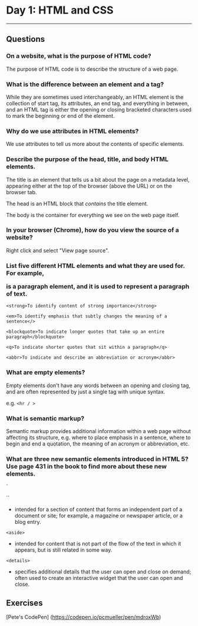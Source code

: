 # Day 1: HTML and CSS
---

## Questions


### On a website, what is the purpose of HTML code?

The purpose of HTML code is to describe the structure of a web page.


### What is the difference between an element and a tag?

While they are sometimes used interchangeably, an HTML element is the collection of start tag, its attributes, an end tag, and everything in between, and an HTML tag is either the opening or closing bracketed characters used to mark the beginning or end of the element.


### Why do we use attributes in HTML elements?

We use attributes to tell us more about the contents of specific elements.


### Describe the purpose of the head, title, and body HTML elements.

The title is an element that tells us a bit about the page on a metadata level,
appearing either at the top of the browser (above the URL) or on the browser tab.  

The head is an HTML block that *contains* the title element.

The body is the container for everything we see on the web page itself.


### In your browser (Chrome), how do you view the source of a website?

Right click and select "View page source".

### List five different HTML elements and what they are used for. For example, <p></p> is a paragraph element, and it is used to represent a paragraph of text.

`<strong>To identify content of strong importance</strong>`

`<em>To identify emphasis that subtly changes the meaning of a sentence</>`

`<blockquote>To indicate longer quotes that take up an entire paragraph</blockquote>`

`<q>To indicate shorter quotes that sit within a paragraph</q>`

`<abbr>To indicate and describe an abbreviation or acronym</abbr>`


### What are empty elements?

Empty elements don't have any words between an opening and closing tag, and are often represented by just a single tag with unique syntax.

e.g. `<hr / >`


### What is semantic markup?

Semantic markup provides additional information within a web page without affecting its structure, e.g. where to place emphasis in a sentence, where to begin and end a quotation, the meaning of an acronym or abbreviation, etc.

### What are three new semantic elements introduced in HTML 5? Use page 431 in the book to find more about these new elements.

`<article>``
* intended for a section of content that forms an independent part of a document or site; for example, a magazine or newspaper article, or a blog entry.

`<aside>`
* intended for content that is not part of the flow of the text in which it appears, but is still related in some way.

`<details>`
* specifies additional details that the user can open and close on demand; often used to create an interactive widget that the user can open and close.


## Exercises


[Pete's CodePen] (https://codepen.io/pcmueller/pen/mdroxWb)
